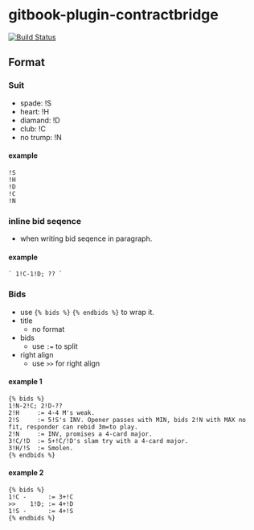 # gitbook-plugin-contractbridge
[![Build Status](https://travis-ci.org/jarronshih/gitbook-plugin-contractbridge.svg?branch=master)](https://travis-ci.org/jarronshih/gitbook-plugin-contractbridge)

## Format

### Suit
- spade: !S
- heart: !H
- diamand: !D
- club: !C
- no trump: !N

#### example
```
!S
!H
!D
!C
!N
```

### inline bid seqence
- when writing bid seqence in paragraph.

#### example
```
` 1!C-1!D; ?? `

```


### Bids
- use `{% bids %}` `{% endbids %}` to wrap it.
- title
    - no format
- bids
    - use `:=` to split
- right align
    - use `>>` for right align


#### example 1
```
{% bids %}
1!N-2!C; 2!D-??
2!H     := 4-4 M's weak.
2!S     := 5!S's INV. Opener passes with MIN, bids 2!N with MAX no fit, responder can rebid 3m=to play.
2!N     := INV, promises a 4-card major.
3!C/!D  := 5+!C/!D's slam try with a 4-card major.
3!H/!S  := Smolen.
{% endbids %}
```

#### example 2
```
{% bids %}
1!C -      := 3+!C
>>    1!D; := 4+!D
1!S -      := 4+!S
{% endbids %}
```
